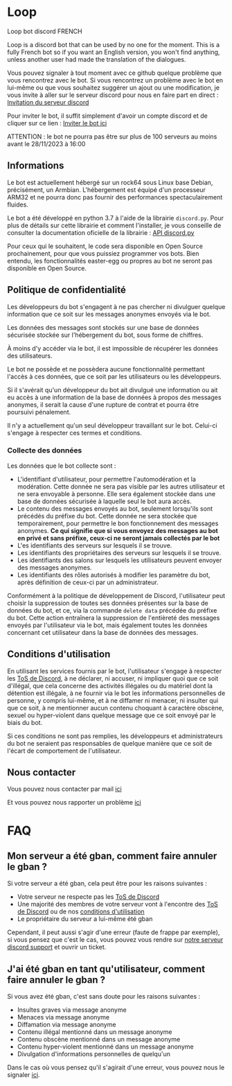 # Loop
Loop bot discord FRENCH

Loop is a discord bot that can be used by no one for the moment.
This is a fully French bot so if you want an English version, you won't find anything, unless another user had made the translation of the dialogues.

Vous pouvez signaler à tout moment avec ce github quelque problème que vous rencontrez avec le bot.
Si vous rencontrez un problème avec le bot en lui-même ou que vous souhaitez suggérer un ajout ou une modification, je vous invite à aller sur le serveur discord pour nous en faire part en direct : [Invitation du serveur discord](https://discord.gg/MTyVQPy4PE)

Pour inviter le bot, il suffit simplement d'avoir un compte discord et de cliquer sur ce lien : [Inviter le bot ici](https://discord.com/api/oauth2/authorize?client_id=926885827714375701&permissions=8&scope=bot)

ATTENTION : le bot ne pourra pas être sur plus de 100 serveurs au moins avant le 28/11/2023 à 16:00

## Informations

Le bot est actuellement hébergé sur un rock64 sous Linux base Debian, précisément, un Armbian.
L'hébergement est équipé d'un processeur ARM32 et ne pourra donc pas fournir des performances spectaculairement fluides.

Le bot a été développé en python 3.7 à l'aide de la librairie `discord.py`.
Pour plus de détails sur cette librairie et comment l'installer, je vous conseille de consulter la documentation oficielle de la librairie : [API discord.py](https://discordpy.readthedocs.io/en/stable/intro.html)

Pour ceux qui le souhaitent, le code sera disponible en Open Source prochainement, pour que vous puissiez programmer vos bots.
Bien entendu, les fonctionnalités easter-egg ou propres au bot ne seront pas disponible en Open Source.

## Politique de confidentialité

Les développeurs du bot s'engagent à ne pas chercher ni divulguer quelque information que ce soit sur les messages anonymes envoyés via le bot.

Les données des messages sont stockés sur une base de données sécurisée stockée sur l'hébergement du bot, sous forme de chiffres.

À moins d'y accéder via le bot, il est impossible de récupérer les données des utilisateurs.

Le bot ne possède et ne possèdera aucune fonctionnalité permettant l'accès à ces données, que ce soit par les utilisateurs ou les développeurs.

Si il s'avérait qu'un développeur du bot ait divulgué une information ou ait eu accès à une information de la base de données à propos des messages anonymes, il serait la cause d'une rupture de contrat et pourra être poursuivi pénalement.

Il n'y a actuellement qu'un seul développeur travaillant sur le bot. Celui-ci s'engage à respecter ces termes et conditions.

### Collecte des données

Les données que le bot collecte sont :

* L'identifiant d'utilisateur, pour permettre l'automodération et la modération. Cette donnée ne sera pas visible par les autres utilisateur et ne sera envoyable à personne. Elle sera également stockée dans une base de données sécurisée à laquelle seul le bot aura accès.
* Le contenu des messages envoyés au bot, seulement lorsqu'ils sont précédés du préfixe du bot. Cette donnée ne sera stockée que temporairement, pour permettre le bon fonctionnement des messages anonymes. __Ce qui signifie que si vous envoyez des messages au bot en privé et sans préfixe, ceux-ci ne seront jamais collectés par le bot__
* L'es identifiants des serveurs sur lesquels il se trouve.
* Les identifiants des propriétaires des serveurs sur lesquels il se trouve.
* Les identifiants des salons sur lesquels les utilisateurs peuvent envoyer des messages anonymes.
* Les identifiants des rôles autorisés à modifier les paramètre du bot, après définition de ceux-ci par un administrateur.

Conformément à la politique de développement de Discord, l'utilisateur peut choisir la suppression de toutes ses données présentes sur la base de données du bot, et ce, via la commande `delete data` précédée du préfixe du bot. Cette action entraînera la suppression de l'entièreté des messages envoyés par l'utilisateur via le bot, mais également toutes les données concernant cet utilisateur dans la base de données des messages.

## Conditions d'utilisation

En utilisant les services fournis par le bot, l'utilisateur s'engage à respecter les [ToS de Discord](https://discord.com/terms), à ne déclarer, ni accuser, ni impliquer quoi que ce soit d'illégal, que cela concerne des activités illégales ou du matériel dont la détention est illégale, à ne fournir via le bot les informations personnelles de personne, y compris lui-même, et à ne diffamer ni menacer, ni insulter qui que ce soit, à ne mentionner aucun contenu choquant à caractère obscène, sexuel ou hyper-violent dans quelque message que ce soit envoyé par le biais du bot.

Si ces conditions ne sont pas remplies, les développeurs et administrateurs du bot ne seraient pas responsables de quelque manière que ce soit de l'écart de comportement de l'utilisateur.

## Nous contacter

Vous pouvez nous contacter par mail [ici](loopofficielbotdiscord@gmail.com)

Et vous pouvez nous rapporter un problème [ici](https://github.com/KuroeC/KLoop/Issues)

# FAQ

## Mon serveur a été gban, comment faire annuler le gban ?

Si votre serveur a été gban, cela peut être pour les raisons suivantes :

* Votre serveur ne respecte pas les [ToS de Discord](https://discord.com/terms)
* Une majorité des membres de votre serveur vont à l'encontre des [ToS de Discord](https://discord.com/terms) ou de nos [conditions d'utilisation](https://github.com/KuroeC/KLoop#conditions-dutilisation)
* Le propriétaire du serveur a lui-même été gban

Cependant, il peut aussi s'agir d'une erreur (faute de frappe par exemple), si vous pensez que c'est le cas, vous pouvez vous rendre sur [notre serveur discord support](https://discord.gg/MTyVQPy4PE) et ouvrir un ticket.

## J'ai été gban en tant qu'utilisateur, comment faire annuler le gban ?

Si vous avez été gban, c'est sans doute pour les raisons suivantes :

* Insultes graves via message anonyme
* Menaces via message anonyme
* Diffamation via message anonyme
* Contenu illégal mentionné dans un message anonyme
* Contenu obscène mentionné dans un message anonyme
* Contenu hyper-violent mentionné dans un message anonyme
* Divulgation d'informations personnelles de quelqu'un

Dans le cas où vous pensez qu'il s'agirait d'une erreur, vous pouvez nous le signaler [ici](https://forms.gle/N4rWAQKiQz6jx35g8).
